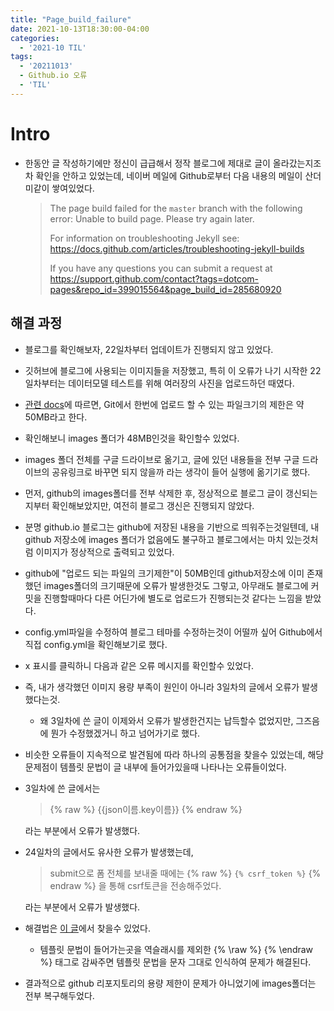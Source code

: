 ```yaml
---
title: "Page_build_failure"
date: 2021-10-13T18:30:00-04:00
categories:
  - '2021-10 TIL'
tags:
  - '20211013'
  - Github.io 오류
  - 'TIL'
---
```



# Intro

* 한동안 글 작성하기에만 정신이 급급해서 정작 블로그에 제대로 글이 올라갔는지조차 확인을 안하고 있었는데, 네이버 메일에 Github로부터 다음 내용의 메일이 산더미같이 쌓여있었다.

  > The page build failed for the `master` branch with the following error:
  > Unable to build page. Please try again later.
  >
  >For information on troubleshooting Jekyll see:
  >https://docs.github.com/articles/troubleshooting-jekyll-builds
  >
  >If you have any questions you can submit a request at https://support.github.com/contact?tags=dotcom-pages&repo_id=399015564&page_build_id=285680920
  >

## 해결 과정

* 블로그를 확인해보자, 22일차부터 업데이트가 진행되지 않고 있었다.

* 깃허브에 블로그에 사용되는 이미지들을 저장했고, 특히 이 오류가 나기 시작한 22일차부터는 데이터모델 테스트를 위해 여러장의 사진을 업로드하던 때였다.

* [관련 docs](https://docs.github.com/en/repositories/working-with-files/managing-large-files/about-large-files-on-github)에 따르면, Git에서 한번에 업로드 할 수 있는 파일크기의 제한은 약 50MB라고 한다.

* 확인해보니 images 폴더가 48MB인것을 확인할수 있었다.

* images 폴더 전체를 구글 드라이브로 옮기고, 글에 있던 내용들을 전부 구글 드라이브의 공유링크로 바꾸면 되지 않을까 라는 생각이 들어 실행에 옮기기로 했다.

* 먼저, github의 images폴더를 전부 삭제한 후, 정상적으로 블로그 글이 갱신되는지부터 확인해보았지만, 여전히 블로그 갱신은 진행되지 않았다.

* 분명 github.io 블로그는 github에 저장된 내용을 기반으로 띄워주는것일텐데, 내 github 저장소에 images 폴더가 없음에도 불구하고 블로그에서는 마치 있는것처럼 이미지가 정상적으로 출력되고 있었다.

* github에 "업로드 되는 파일의 크기제한"이 50MB인데 github저장소에 이미 존재했던 images폴더의 크기때문에 오류가 발생한것도 그렇고, 아무래도 블로그에 커밋을 진행할때마다 다른 어딘가에 별도로 업로드가 진행되는것 같다는 느낌을 받았다.

* config.yml파일을 수정하여 블로그 테마를 수정하는것이 어떨까 싶어 Github에서 직접 config.yml을 확인해보기로 했다.

* x 표시를 클릭하니 다음과 같은 오류 메시지를 확인할수 있었다.

* 즉, 내가 생각했던 이미지 용량 부족이 원인이 아니라 3일차의 글에서 오류가 발생했다는것.
  * 왜 3일차에 쓴 글이 이제와서 오류가 발생한건지는 납득할수 없었지만, 그즈음에 뭔가 수정했겠거니 하고 넘어가기로 했다.

* 비슷한 오류들이 지속적으로 발견됨에 따라 하나의 공통점을 찾을수 있었는데, 해당 문제점이 템플릿 문법이 글 내부에 들어가있을때 나타나는 오류들이었다.

* 3일차에 쓴 글에서는   
  
    > {% raw %} {{json이름.key이름}} {% endraw %}
    
  라는 부분에서 오류가 발생했다.

* 24일차의 글에서도 유사한 오류가 발생했는데, 
  
  > submit으로 폼 전체를 보내줄 때에는 {% raw %} ```{% csrf_token %}``` {% endraw %} 을 통해 csrf토큰을 전송해주었다.

  라는 부분에서 오류가 발생했다.

* 해결법은 [이 글](https://m.blog.naver.com/PostView.naver?isHttpsRedirect=true&blogId=guseod24&logNo=221483037145)에서 찾을수 있었다.
  * 템플릿 문법이 들어가는곳을 역슬래시를 제외한 {% \raw %} {% \endraw %} 태그로 감싸주면 템플릿 문법을 문자 그대로 인식하여 문제가 해결된다.

* 결과적으로 github 리포지토리의 용량 제한이 문제가 아니었기에 images폴더는 전부 복구해두었다.


 

  
